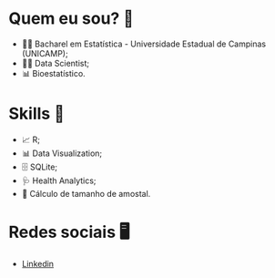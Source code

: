 # Quem eu sou? 👨
* 👨‍🎓 Bacharel em Estatística - Universidade Estadual de Campinas (UNICAMP);
* 👨‍💻 Data Scientist;
* 📊 Bioestatístico.

# Skills 🔧
* 📈 R;
* 📊 Data Visualization;
* 🗄️ SQLite;
* 🩺 Health Analytics;
* 🧮 Cálculo de tamanho de amostal.

# Redes sociais 🖥️
- [Linkedin](https://www.linkedin.com/in/kadmiel-teixeira-0ba7518a/)
 
<!---
kadmielteixeira/kadmielteixeira is a ✨ special ✨ repository because its `README.md` (this file) appears on your GitHub profile.
You can click the Preview link to take a look at your changes.
--->

